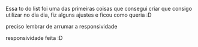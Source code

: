 Essa to do list foi uma das primeiras coisas que consegui criar que consigo utilizar no dia dia, fiz alguns ajustes e ficou como queria :D

preciso lembrar de arrumar a responsividade

responsividade feita :D
